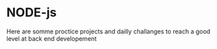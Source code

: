 # NODE-js
Here are somme proctice projects and dailly challanges  to reach a good level at back end developement 